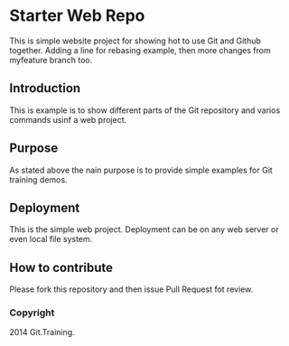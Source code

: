 # Starter Web Repo

This is simple website project
for showing hot to use Git and Github together.
Adding a line for rebasing example, 
then more changes from myfeature branch too.

## Introduction

This is example is to show different parts
of the Git repository and varios commands
usinf a web project.

## Purpose

As stated above the nain purpose
is to provide simple examples
for Git training demos.

## Deployment

This is the simple web project.
Deployment can be on any web server
or even local file system.

## How to contribute

Please fork this repository and then issue Pull Request
fot review.

### Copyright

2014 Git.Training.